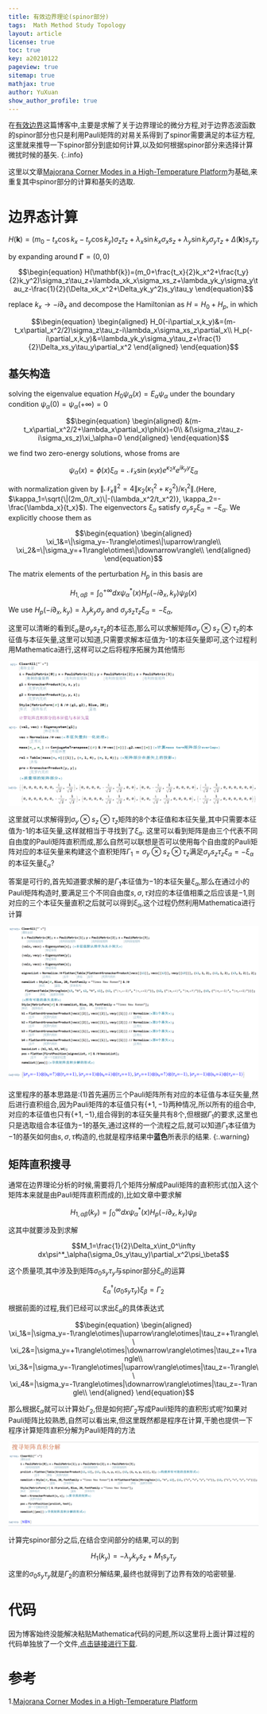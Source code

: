 ```yaml
---
title: 有效边界理论(spinor部分)
tags:  Math Method Study Topology
layout: article
license: true
toc: true
key: a20210122
pageview: true
sitemap: true
mathjax: true
author: YuXuan
show_author_profile: true
---
```

在[有效边界](https://yxli8023.github.io/2021/01/20/Effective-Edge-Theory.html)这篇博客中,主要是求解了关于边界理论的微分方程,对于边界态波函数的spinor部分也只是利用Pauli矩阵的对易关系得到了spinor需要满足的本征方程,这里就来推导一下spinor部分到底如何计算,以及如何根据spinor部分来选择计算微扰时候的基矢.
{:.info}
<!--more-->
这里以文章[Majorana Corner Modes in a High-Temperature Platform](https://journals.aps.org/prl/abstract/10.1103/PhysRevLett.121.096803)为基础,来重复其中spinor部分的计算和基矢的选取.

# 边界态计算

$$\begin{equation}
H(\mathbf{k})=(m_0-t_x\cos k_x-t_y\cos k_y)\sigma_z\tau_z+\lambda_x\sin k_x\sigma_xs_z+\lambda_y\sin k_y\sigma_y\tau_z+\Delta(\mathbf{k})s_y\tau_y
\end{equation}$$

by expanding around $\mathbf{\Gamma}=(0,0)$

$$\begin{equation}
H(\mathbf{k})=(m_0+\frac{t_x}{2}k_x^2+\frac{t_y}{2}k_y^2)\sigma_z\tau_z+\lambda_xk_x\sigma_xs_z+\lambda_yk_y\sigma_y\tau_z-\frac{1}{2}(\Delta_xk_x^2+\Delta_yk_y^2)s_y\tau_y
\end{equation}$$

replace $k_x\rightarrow -i\partial_x$ and decompose the Hamiltonian as $H=H_0+H_p$, in which

$$\begin{equation}
\begin{aligned}
H_0(-i\partial_x,k_y)&=(m-t_x\partial_x^2/2)\sigma_z\tau_z-i\lambda_x\sigma_xs_z\partial_x\\
H_p(-i\partial_x,k_y)&=\lambda_yk_y\sigma_y\tau_z+\frac{1}{2}\Delta_xs_y\tau_y\partial_x^2
\end{aligned}
\end{equation}$$

## 基矢构造 

solving the eigenvalue equation $H_0\psi_\alpha(x)=E_\alpha\psi_\alpha$ under the boundary condition $\psi_\alpha(0)=\psi_\alpha(+\infty)=0$

$$\begin{equation}
\begin{aligned}
&(m-t_x\partial_x^2/2+\lambda_x\partial_x)\phi(x)=0\\
&(\sigma_z\tau_z-i\sigma_xs_z)\xi_\alpha=0
\end{aligned}
\end{equation}$$

we find two zero-energy solutions, whose froms are

$$\begin{equation}
\psi_\alpha(x)=\phi(x)\xi_\alpha=\mathcal{N}_x\sin(\kappa_1x)e^{\kappa_2x}e^{ik_yy}\xi_\alpha
\end{equation}$$

with normalization given by $\|\mathcal{N}_x\|^2=4\|\kappa_2(\kappa_1^2+\kappa_2^2)/\kappa_1^2\|$.(Here, $\kappa_1=\sqrt{\|(2m_0/t_x)\|-(\lambda_x^2/t_x^2)}, \kappa_2=-\frac{\lambda_x}{t_x}$).  The eigenvectors $\xi_\alpha$ satisfy $\sigma_ys_z\xi_\alpha=-\xi_\alpha$. We explicitly choose them as

$$\begin{equation}
\begin{aligned}
\xi_1&=\|\sigma_y=-1\rangle\otimes\|\uparrow\rangle\\
\xi_2&=\|\sigma_y=+1\rangle\otimes\|\downarrow\rangle\\
\end{aligned}
\end{equation}$$

The matrix elements of the perturbation $H_p$ in this basis are

$$\begin{equation}
H_{1,\alpha\beta}=\int_{0}^{+\infty}dx\psi^*_\alpha(x)H_p(-i\partial_x,k_y)\psi_\beta(x)
\end{equation}$$

We use $H_p(-i\partial_x,k_y)=\lambda_yk_y\sigma_y$ and $\sigma_ys_z\tau_z\xi_\alpha=-\xi_\alpha$,

这里可以清晰的看到$\xi_\alpha$是$\sigma_ys_z\tau_z$的本征态,那么可以求解矩阵$\sigma_y\otimes s_z\otimes\tau_z$的本征值与本征矢量,这里可以知道,只需要求解本征值为-1的本征矢量即可,这个过程利用Mathematica进行,这样可以之后将程序拓展为其他情形

![png](/assets/images/Mma/edge-1.png)

这里就可以求解得到$\sigma_y\otimes s_z\otimes\tau_z$矩阵的8个本征值和本征矢量,其中只需要本征值为-1的本征矢量,这样就相当于寻找到了$\xi_\alpha$. 这里可以看到矩阵是由三个代表不同自由度的Pauli矩阵直积而成,那么自然可以联想是否可以使用每个自由度的Pauli矩阵对应的本征矢量来构建这个直积矩阵$\Gamma_1=\sigma_y\otimes s_z\otimes\tau_z$满足$\sigma_ys_z\tau_z\xi_\alpha=-\xi_\alpha$的本征矢量$\xi_\alpha$?

答案是可行的,首先知道要求解的是$\Gamma_1$本征值为$-1$的本征矢量$\xi_\alpha$,那么在通过小的Pauli矩阵构造时,要满足三个不同自由度$s,\sigma,\tau$对应的本征值相乘之后应该是$-1$,则对应的三个本征矢量直积之后就可以得到$\xi_\alpha$,这个过程仍然利用Mathematica进行计算

![png](/assets/images/Mma/edge-2.png)

这里程序的基本思路是:(1)首先遍历三个Pauli矩阵所有对应的本征值与本征矢量,然后进行直积组合,因为Pauli矩阵的本征值只有$\{+1,-1\}$两种情况,所以所有的组合中,对应的本征值也只有$\{+1,-1\}$,组合得到的本征矢量共有8个,但根据$\Gamma_1$的要求,这里也只是选取组合本征值为$-1$的基矢,通过这样的一个流程之后,就可以知道$\Gamma_1$本征值为$-1$的基矢如何由$s,\sigma,\tau$构造的,也就是程序结果中**蓝色**所表示的结果.
{:.warning}

## 矩阵直积搜寻
通常在边界理论分析的时候,需要将几个矩阵分解成Pauli矩阵的直积形式(加入这个矩阵本来就是由Pauli矩阵直积而成的),比如文章中要求解

$$H_{1,\alpha\beta}(k_y)=\int_{0}^{\infty}dx\psi^*_\alpha(x)H_p(-i\partial_x,k_y)\psi_\beta$$

这其中就要涉及到求解

$$M_1=\frac{1}{2}\Delta_x\int_0^\infty dx\psi^*_\alpha(\sigma_0s_y\tau_y)\partial_x^2\psi_\beta$$

这个质量项,其中涉及到矩阵$\sigma_0s_y\tau_y$与spinor部分$\xi_\alpha$的运算

$$\xi_\alpha^\dagger(\sigma_0s_y\tau_y)\xi_\beta=\Gamma_2$$

根据前面的过程,我们已经可以求出$\xi_\alpha$的具体表达式

$$\begin{equation}
\begin{aligned}
\xi_1&=|\sigma_y=-1\rangle\otimes|\uparrow\rangle\otimes|\tau_z=+1\rangle\\
\xi_2&=|\sigma_y=+1\rangle\otimes|\downarrow\rangle\otimes|\tau_z=+1\rangle\\
\xi_3&=|\sigma_y=-1\rangle\otimes|\uparrow\rangle\otimes|\tau_z=-1\rangle\\
\xi_4&=|\sigma_y=-1\rangle\otimes|\downarrow\rangle\otimes|\tau_z=-1\rangle\\
\end{aligned}
\end{equation}$$

那么根据$\xi_\alpha$就可以计算处$\Gamma_2$,但是如何把$\Gamma_2$写成Pauli矩阵的直积形式呢?如果对Pauli矩阵比较熟悉,自然可以看出来,但这里既然都是程序在计算,干脆也提供一下程序计算矩阵直积分解为Pauli矩阵的方法

![png](/assets/images/Mma/edge-3.png)

计算完spinor部分之后,在结合空间部分的结果,可以的到

$$\begin{equation}
H_{1}(k_y)=-\lambda_yk_ys_z+M_1s_y\tau_y
\end{equation}$$

这里的$\sigma_0s_y\tau_y$就是$\Gamma_2$的直积分解结果,最终也就得到了边界有效的哈密顿量.

# 代码
因为博客始终没能解决粘贴Mathematica代码的问题,所以这里将上面计算过程的代码单独放了一个文件,[点击链接进行下载](/assets/data/edge-2.nb).



# 参考
1.[Majorana Corner Modes in a High-Temperature Platform](https://journals.aps.org/prl/abstract/10.1103/PhysRevLett.121.096803)


